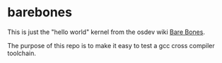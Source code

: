 # barebones

This is just the "hello world" kernel from the osdev wiki [Bare Bones](https://wiki.osdev.org/Bare_Bones).

The purpose of this repo is to make it easy to test a gcc cross compiler toolchain.

